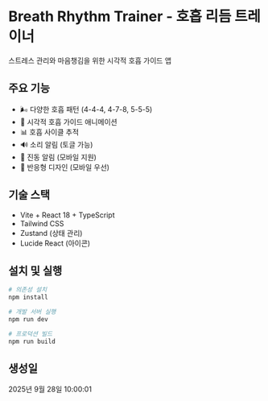 # Breath Rhythm Trainer - 호흡 리듬 트레이너

스트레스 관리와 마음챙김을 위한 시각적 호흡 가이드 앱

## 주요 기능

- 🌬️ 다양한 호흡 패턴 (4-4-4, 4-7-8, 5-5-5)
- 🎯 시각적 호흡 가이드 애니메이션
- 📊 호흡 사이클 추적
- 🔊 소리 알림 (토글 가능)
- 📱 진동 알림 (모바일 지원)
- 🎨 반응형 디자인 (모바일 우선)

## 기술 스택

- Vite + React 18 + TypeScript
- Tailwind CSS
- Zustand (상태 관리)
- Lucide React (아이콘)

## 설치 및 실행

```bash
# 의존성 설치
npm install

# 개발 서버 실행
npm run dev

# 프로덕션 빌드
npm run build
```

## 생성일

2025년 9월 28일 10:00:01